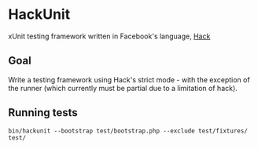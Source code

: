 HackUnit
========
xUnit testing framework written in Facebook's language, [Hack](http://docs.hhvm.com/manual/en/index.php)

Goal
----
Write a testing framework using Hack's strict mode - with the exception of the runner (which currently must be partial due to a limitation of hack).

Running tests
-------------

```
bin/hackunit --bootstrap test/bootstrap.php --exclude test/fixtures/ test/
```
